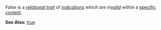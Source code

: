 *False* is a *[relational trait](https://github.com/gcassel/Modular-Organization-Terminology/blob/master/compound-terms/relational-trait.md)* of *[indications](https://github.com/gcassel/Modular-Organization-Terminology/blob/master/terms/indicate.md) which are in[valid](https://github.com/gcassel/Modular-Organization-Terminology/blob/master/terms/valid.md)* within a [specific](https://github.com/gcassel/Modular-Organization-Terminology/blob/master/terms/specific.md) [context](https://github.com/gcassel/Modular-Organization-Terminology/blob/master/terms/context.md).

**See Also:** [true](https://github.com/gcassel/Modular-Organization-Terminology/blob/master/terms/true.md)
